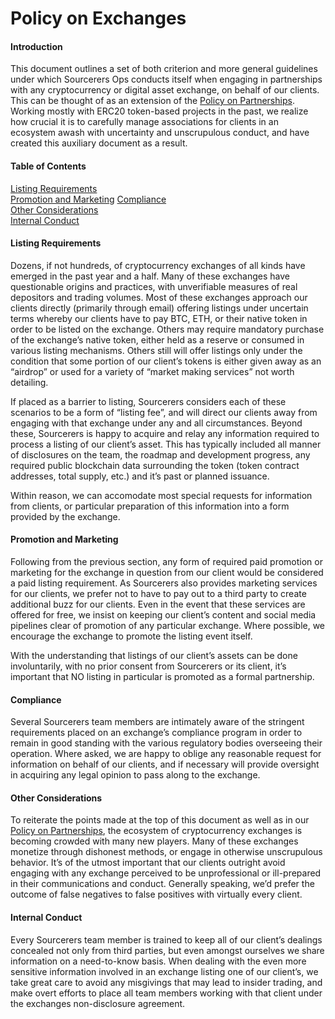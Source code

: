 # Policy on Exchanges

#### Introduction

This document outlines a set of both criterion and more general guidelines under which Sourcerers Ops conducts itself when engaging in partnerships with any cryptocurrency or digital asset exchange, on behalf of our clients. This can be thought of as an extension of the [Policy on Partnerships](https://github.com/Sourcerers-Ops/OSO/blob/master/Strategy/Policy%20on%20Partnerships.md). Working mostly with ERC20 token-based projects in the past, we realize how crucial it is to carefully manage associations for clients in an ecosystem awash with uncertainty and unscrupulous conduct, and have created this auxiliary document as a result. 

#### Table of Contents

[Listing Requirements](#listing-requirements)  
[Promotion and Marketing](#promotion-and-marketing)
[Compliance](#compliance)  
[Other Considerations](#other-considerations)  
[Internal Conduct](#internal-conduct)  

#### Listing Requirements
Dozens, if not hundreds, of cryptocurrency exchanges of all kinds have emerged in the past year and a half. Many of these exchanges have questionable origins and practices, with unverifiable measures of real depositors and trading volumes. Most of these exchanges approach our clients directly (primarily through email) offering listings under uncertain terms whereby our clients have to pay BTC, ETH, or their native token in order to be listed on the exchange. Others may require mandatory purchase of the exchange’s native token, either held as a reserve or consumed in various listing mechanisms. Others still will offer listings only under the condition that some portion of our client’s tokens is either given away as an “airdrop” or used for a variety of “market making services” not worth detailing.

If placed as a barrier to listing, Sourcerers considers each of these scenarios to be a form of “listing fee”, and will direct our clients away from engaging with that exchange under any and all circumstances. 
Beyond these, Sourcerers is happy to acquire and relay any information required to process a listing of our client’s asset. This has typically included all manner of disclosures on the team, the roadmap and development progress, any required public blockchain data surrounding the token (token contract addresses, total supply, etc.) and it’s past or planned issuance. 

Within reason, we can accomodate most special requests for information from clients, or particular preparation of this information into a form provided by the exchange.

#### Promotion and Marketing

Following from the previous section, any form of required paid promotion or marketing for the exchange in question from our client would be considered a paid listing requirement. As Sourcerers also provides marketing services for our clients, we prefer not to have to pay out to a third party to create additional buzz for our clients. Even in the event that these services are offered for free, we insist on keeping our client’s content and social media pipelines clear of promotion of any particular exchange. Where possible, we encourage the exchange to promote the listing event itself. 

With the understanding that listings of our client’s assets can be done involuntarily, with no prior consent from Sourcerers or its client, it’s important that NO listing in particular is promoted as a formal partnership. 

#### Compliance

Several Sourcerers team members are intimately aware of the stringent requirements placed on an exchange’s compliance program in order to remain in good standing with the various regulatory bodies overseeing their operation. Where asked, we are happy to oblige any reasonable request for information on behalf of our clients, and if necessary will provide oversight in acquiring any legal opinion to pass along to the exchange.

#### Other Considerations

To reiterate the points made at the top of this document as well as in our [Policy on Partnerships](https://github.com/Sourcerers-Ops/OSO/blob/master/Strategy/Policy%20on%20Partnerships.md), the ecosystem of cryptocurrency exchanges is becoming crowded with many new players. Many of these exchanges monetize through dishonest methods, or engage in otherwise unscrupulous behavior. It’s of the utmost important that our clients outright avoid engaging with any exchange perceived to be unprofessional or ill-prepared in their communications and conduct. Generally speaking, we’d prefer the outcome of false negatives to false positives with virtually every client.

#### Internal Conduct

Every Sourcerers team member is trained to keep all of our client’s dealings concealed not only from third parties, but even amongst ourselves we share information on a need-to-know basis. When dealing with the even more sensitive information involved in an exchange listing one of our client’s, we take great care to avoid any misgivings that may lead to insider trading, and make overt efforts to place all team members working with that client under the exchanges non-disclosure agreement.

